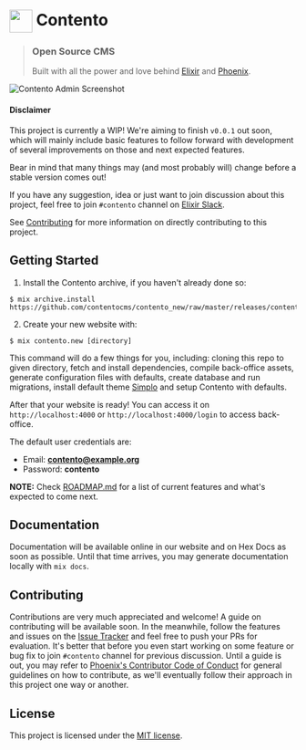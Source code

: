 # <img src="https://github.com/contentocms/contento/raw/master/assets/static/images/logo.png" style="display: inline-block !important;vertical-align: middle !important;" height="40px" /> Contento

> ### Open Source CMS
> Built with all the power and love behind [Elixir](https://elixir-lang.org) and [Phoenix](https://phoenixframework.org).

![Contento Admin Screenshot](https://raw.githubusercontent.com/contentocms/contento/master/screenshot.png)

#### Disclaimer

This project is currently a WIP! We're aiming to finish `v0.0.1` out soon, which will mainly include basic features to follow forward with development of several improvements on those and next expected features.

Bear in mind that many things may (and most probably will) change before a stable version comes out!

If you have any suggestion, idea or just want to join discussion about this project, feel free to join `#contento` channel on [Elixir Slack](https://elixir-slackin.herokuapp.com/).

See [Contributing]() for more information on directly contributing to this project.

## Getting Started

1. Install the Contento archive, if you haven't already done so:

```
$ mix archive.install https://github.com/contentocms/contento_new/raw/master/releases/contento.new.ez
```

2. Create your new website with:

```
$ mix contento.new [directory]
```

This command will do a few things for you, including: cloning this repo to given directory, fetch and install dependencies, compile back-office assets, generate configuration files with defaults, create database and run migrations, install default theme [Simplo](https://github.com/contentocms/simplo) and setup Contento with defaults.

After that your website is ready! You can access it on `http://localhost:4000` or `http://localhost:4000/login` to access back-office.

The default user credentials are:

- Email: **contento@example.org**
- Password: **contento**

**NOTE:** Check [ROADMAP.md](https://github.com/contentocms/contento/blob/master/ROADMAP.md) for a list of current features and what's expected to come next.

## Documentation

Documentation will be available online in our website and on Hex Docs as soon as possible. Until that time arrives, you may generate documentation locally with `mix docs`.

## Contributing

Contributions are very much appreciated and welcome! A guide on contributing will be available soon. In the meanwhile, follow the features and issues on the [Issue Tracker]() and feel free to push your PRs for evaluation. It's better that before you even start working on some feature or bug fix to join `#contento` channel for previous discussion. Until a guide is out, you may refer to [Phoenix's Contributor Code of Conduct](https://github.com/phoenixframework/phoenix/blob/master/CODE_OF_CONDUCT.md) for general guidelines on how to contribute, as we'll eventually follow their approach in this project one way or another.

## License

This project is licensed under the [MIT license](https://github.com/contentocms/contento/blob/master/LICENSE.md).

